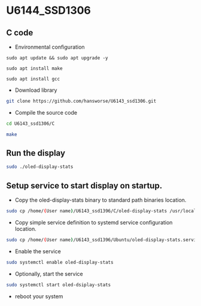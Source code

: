 # U6144_SSD1306

## C code
- Environmental configuration
```
sudo apt update && sudo apt upgrade -y
```
```
sudo apt install make
```
```
sudo apt install gcc
```
- Download library 
```bash
git clone https://github.com/hansworse/U6143_ssd1306.git
```
- Compile the source code 
```bash
cd U6143_ssd1306/C 
```
```bash
make 
```
## Run the display
```bash 
sudo ./oled-display-stats 
```

## Setup service to start display on startup.

- Copy the oled-display-stats binary to standard path binaries location.
```bash
sudo cp /home/(User name)/U6143_ssd1396/C/oled-display-stats /usr/local/sbin
```
- Copy simple service definition to systemd service configuration location.
```bash
sudo cp /home/(User name)/U6143_ssd1396/Ubuntu/oled-display-stats.service /etc/systemd/system
```
- Enable the service
```bash 
sudo systemctl enable oled-display-stats
```
- Optionally, start the service
```bash
sudo systemctl start oled-dsiplay-stats
```
- reboot your system

